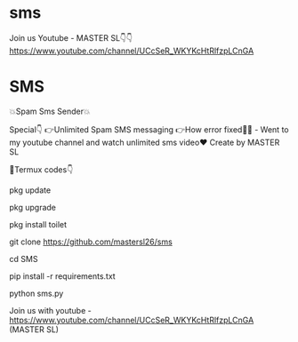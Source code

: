 # sms
Join us Youtube - MASTER SL👇👇
https://www.youtube.com/channel/UCcSeR_WKYKcHtRlfzpLCnGA

# SMS
💥Spam Sms Sender💥

Special👇
👉Unlimited Spam SMS messaging
👉How error fixed🤔🤔 - Went to my youtube channel and watch unlimited sms video❤️
Create by MASTER SL

🤔Termux codes👇

pkg update

pkg upgrade

pkg install toilet

git clone https://github.com/mastersl26/sms

cd SMS

pip install -r requirements.txt

python sms.py


Join us with youtube - https://www.youtube.com/channel/UCcSeR_WKYKcHtRlfzpLCnGA
   (MASTER SL)
